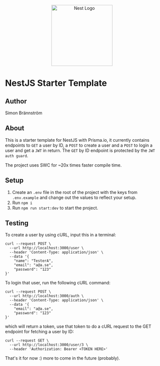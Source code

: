 <p align="center">
  <a href="http://nestjs.com/" target="blank"><img src="https://nestjs.com/img/logo-small.svg" width="200" alt="Nest Logo" /></a>
</p>

# NestJS Starter Template

## Author
Simon Brännström

## About
This is a starter template for NestJS with Prisma.io, it currently contains endpoints to `GET` a user by ID, a `POST` to create a user and a `POST` to login a user and get a `JWT` in return. The `GET` by ID endpoint is protected by the `JWT auth guard`.

The project uses SWC for ~20x times faster compile time.

## Setup
1. Create an `.env` file in the root of the project with the keys from `.env.example` and change out the values to reflect your setup.
2. Run `npm i`
3. Run `npm run start:dev` to start the project.

## Testing
To create a user by using cURL, input this in a terminal:
```
curl --request POST \
  --url http://localhost:3000/user \
  --header 'Content-Type: application/json' \
  --data '{
	"name": "TesterA",
	"email": "a@a.se",
	"password": "123"
}'
```

To login that user, run the following cURL command:
```
curl --request POST \
  --url http://localhost:3000/auth \
  --header 'Content-Type: application/json' \
  --data '{
	"email": "a@a.se",
	"password": "123"
}'
```

which will return a token, use that token to do a cURL request to the GET endpoint for fetching a user by ID:

```
curl --request GET \
  --url http://localhost:3000/user/3 \
  --header 'Authorization: Bearer <TOKEN HERE>'
```

That's it for now :) more to come in the future (probably).
